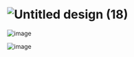 # ![Untitled design (18)](https://github.com/DevFreAkeD/Dall-E-Clone/assets/32740788/d1c4f450-5a5b-4ced-a566-060acfa10028)

 ![image](https://github.com/DevFreAkeD/Dall-E-Clone/assets/32740788/f7f61e8d-df82-4d08-a918-23d1af528662)

 ![image](https://github.com/DevFreAkeD/Dall-E-Clone/assets/32740788/f7e77293-6442-4b89-ad5f-740804ede00b)
